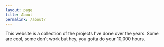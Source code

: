 ```yaml
---
layout: page
title: About
permalink: /about/
---
```


This website is a collection of the projects I've done over the years. Some are cool, some don't work but hey, you gotta do your 10,000 hours.
